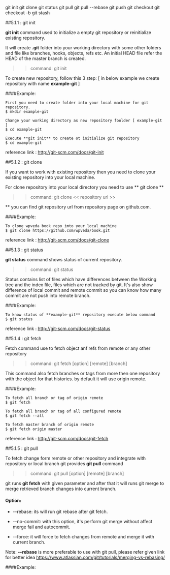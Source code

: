 git init
git clone
git status
git pull
git pull --rebase
git push
git checkout
git checkout -b
git stash

##5.1.1 : git init

**git init** command used to initialize a empty git repository or reinitialize existing repository.

It will create **.git** folder into your working directory with some other folders and file like branches, hooks, objects, refs etc. An initial HEAD file refer the HEAD of the master branch is created.

>> command: git init

To create new repository, follow this 3 step: [ in below example we create repository with name **example-git** ]

####Example:
```
First you need to create folder into your local machine for git repository.
$ mkdir example-git

Change your working directory as new repository foolder [ example-git ]
$ cd example-git

Execute **git init** to create ot initialize git repository
$ cd example-git
```
reference link : http://git-scm.com/docs/git-init

##5.1.2 : git clone

If you want to work with existing repository then you need to clone your existing repository into your local machine.

For clone repository into your local directory you need to use ** git clone **

>> command: git clone << repository url >>

** you can find git repository url from repository page on github.com.

####Example:
```
To clone wpveda book repo imto your local machine
$ git clone https://github.com/wpveda/book.git
```
reference link : http://git-scm.com/docs/git-clone

##5.1.3 : git status

**git status** command shows status of current repository.

>> command: git status

Status contains list of files which have differences between the Working tree and the index file, files which are not tracked by git.
 It's also show difference of local commit and remote commit so you can know how many commit are not push into remote branch.

####Example:
```
To know status of **example-git** repository execute below command
$ git status
```
reference link : http://git-scm.com/docs/git-status

##5.1.4 : git fetch

Fetch command use to fetch object anf refs from remote or any other repository

>> command: git fetch [option] [remote] [branch]

This command also fetch branches or tags from more then one repository with the object for that histories.
by default it will use origin remote.

####Example:
```
To fetch all branch or tag of origin remote
$ git fetch

To fetch all branch or tag of all configured remote
$ git fetch --all

To fetch master branch of origin remote
$ git fetch origin master

```
reference link : http://git-scm.com/docs/git-fetch

##5.1.5 : git pull

To fetch change form remote or other repository and integrate with repository or local branch git provides **git pull** command

>> command: git pull [option] [remote] [branch]

git runs **git fetch** with given parameter and after that it will runs git merge to merge retrieved branch changes into current branch.

#### Option:

* --rebase: its will run git rebase after git fetch.

* --no-commit: with this option, it's perform git merge without affect merge fail and autocommit.

* --force: it will force to fetch changes from remote and merge it with current branch.

Note: **--rebase** is more preferable to use with git pull, please refer given link for better idea  https://www.atlassian.com/git/tutorials/merging-vs-rebasing/

####Example:
```

```








